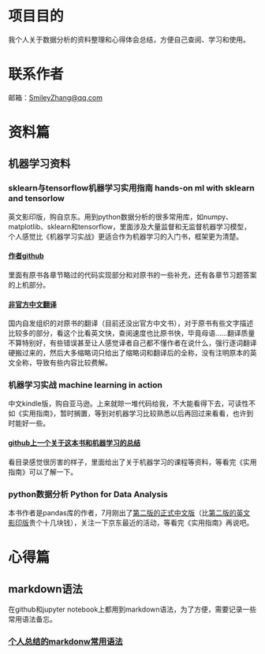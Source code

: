 # 项目目的
我个人关于数据分析的资料整理和心得体会总结，方便自己查阅、学习和使用。
# 联系作者
邮箱：SmileyZhang@qq.com
# 资料篇
## 机器学习资料
### sklearn与tensorflow机器学习实用指南 hands-on ml with sklearn and tensorlow
英文影印版，购自京东。用到python数据分析的很多常用库，如numpy、matplotlib、sklearn和tensorflow，里面涉及大量监督和无监督机器学习模型，个人感觉比《机器学习实战》更适合作为机器学习的入门书，框架更为清楚。  
#### [作者github](https://github.com/ageron/handson-ml)
里面有原书各章节略过的代码实现部分和对原书的一些补充，还有各章节习题答案的上机部分。
#### [非官方中文翻译](https://github.com/apachecn/hands_on_Ml_with_Sklearn_and_TF)
国内自发组织的对原书的翻译（目前还没出官方中文书），对于原书有些文字描述比较多的部分，看这个比看英文快，查阅速度也比原书快，毕竟母语……翻译质量不算特别好，有些错误甚至让人感觉译者自己都不懂作者在说什么，强行逐词翻译硬搬过来的，然后大多缩略词只给出了缩略词和翻译后的全称，没有注明原本的英文全称，导致有些内容比较费解。
### 机器学习实战 machine learning in action  
中文kindle版，购自亚马逊。上来就晾一堆代码给我，不大能看得下去，可读性不如《实用指南》，暂时搁置，等到对机器学习比较熟悉以后再回过来看看，也许到时能好一些。
#### [github上一个关于这本书和机器学习的总结](https://github.com/apachecn/AiLearning)
看目录感觉很厉害的样子，里面给出了关于机器学习的课程等资料，等看完《实用指南》可以了解一下。
### python数据分析 Python for Data Analysis
本书作者是pandas库的作者，7月刚出了[第二版的正式中文版](https://item.jd.com/12398725.html)（比[第二版的英文影印版](https://item.jd.com/12310353.html?dist=jd)贵个十几块钱），关注一下京东最近的活动，等看完《实用指南》再说吧。
# 心得篇
## markdown语法
在github和jupyter notebook上都用到markdown语法，为了方便，需要记录一些常用语法备忘。
### [个人总结的markdonw常用语法](https://github.com/SmileyZhang/data-analysis/blob/master/md%EF%BC%88markdown%EF%BC%89语法.md)
